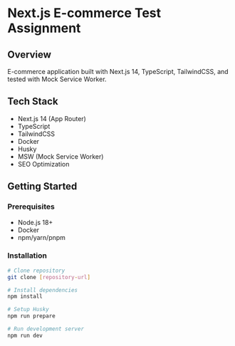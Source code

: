 # Next.js E-commerce Test Assignment

## Overview

E-commerce application built with Next.js 14, TypeScript, TailwindCSS, and tested with Mock Service Worker.

## Tech Stack

- Next.js 14 (App Router)
- TypeScript
- TailwindCSS
- Docker
- Husky
- MSW (Mock Service Worker)
- SEO Optimization

## Getting Started

### Prerequisites

- Node.js 18+
- Docker
- npm/yarn/pnpm

### Installation

```bash
# Clone repository
git clone [repository-url]

# Install dependencies
npm install

# Setup Husky
npm run prepare

# Run development server
npm run dev
```
